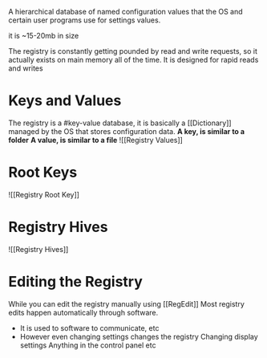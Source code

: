 A hierarchical database of named configuration values that the OS and certain user programs use for settings values.

it is ~15-20mb in size

The registry is constantly getting pounded by read and write requests, so it actually exists on main memory all of the time.
	It is designed for rapid reads and writes

# Keys and Values
The registry is a #key-value database, it is basically a [[Dictionary]] managed by the OS that stores configuration data.
**A key, is similar to a folder**
**A value, is similar to a file**
![[Registry Values]]

# Root Keys
![[Registry Root Key]]

# Registry Hives
![[Registry Hives]]

# Editing the Registry
While you can edit the registry manually using [[RegEdit]]
Most registry edits happen automatically through software.
- It is used to software to communicate, etc
- However even changing settings changes the registry
		Changing display settings
		Anything in the control panel
		etc
